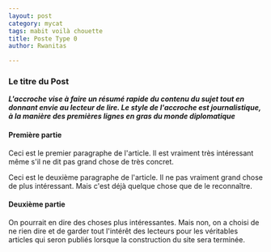 ```yaml
---
layout: post
category: mycat
tags: mabit voilà chouette
title: Poste Type 0
author: Rwanitas

---
```


### Le titre du Post

***L'accroche vise à faire un résumé rapide du contenu du sujet tout en donnant envie au lecteur de lire. Le style de l'accroche est journalistique, à la manière des premières lignes en gras du monde diplomatique***

#### Première partie

Ceci est le premier paragraphe de l'article. Il est vraiment très intéressant même s'il ne dit pas grand chose de très concret.

Ceci est le deuxième paragraphe de l'article. Il ne pas vraiment grand chose de plus intéressant. Mais c'est déjà quelque chose que de le reconnaître.

#### Deuxième partie

On pourrait en dire des choses plus intéressantes. Mais non, on a choisi de ne rien dire et de garder tout l'intérêt des lecteurs pour les véritables articles qui seron publiés lorsque la construction du site sera terminée.

